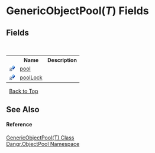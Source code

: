 # GenericObjectPool(*T*) Fields
 


## Fields
&nbsp;<table><tr><th></th><th>Name</th><th>Description</th></tr><tr><td>![Private field](media/privfield.gif "Private field")</td><td><a href="F_Dangr_ObjectPool_GenericObjectPool_1_pool">pool</a></td><td /></tr><tr><td>![Private field](media/privfield.gif "Private field")</td><td><a href="F_Dangr_ObjectPool_GenericObjectPool_1_poolLock">poolLock</a></td><td /></tr></table>&nbsp;
<a href="#genericobjectpool(*t*)-fields">Back to Top</a>

## See Also


#### Reference
<a href="T_Dangr_ObjectPool_GenericObjectPool_1">GenericObjectPool(T) Class</a><br /><a href="N_Dangr_ObjectPool">Dangr.ObjectPool Namespace</a><br />
